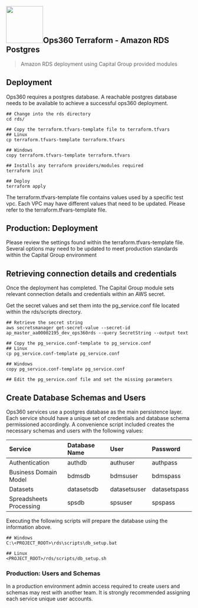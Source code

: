 
<div><h2><img src="../alveo-small.png" width="100" height="100">Ops360 Terraform - Amazon RDS Postgres</h2></div>

> Amazon RDS deployment using Capital Group provided modules

## Deployment

Ops360 requires a postgres database. A reachable postgres database needs to be available to achieve a successful ops360 deployment.

```shell
## Change into the rds directory
cd rds/

## Copy the terraform.tfvars-template file to terraform.tfvars
## Linux
cp terraform.tfvars-template terraform.tfvars

## Windows
copy terraform.tfvars-template terraform.tfvars

## Installs any terraform providers/modules required
terraform init

## Deploy
terraform apply
```

The terraform.tfvars-template file contains values used by a specific test vpc. Each VPC may have different values that need to be updated. Please refer to the terraform.tfvars-template file.

## Production: Deployment

Please review the settings found within the terraform.tfvars-template file. Several options may need to be updated to meet production standards within the Capital Group environment

## Retrieving connection details and credentials

Once the deployment has completed. The Capital Group module sets relevant connection details and credentials within an AWS secret.

Get the secret values and set them into the pg_service.conf file located within the rds/scripts directory.

```shell
## Retrieve the secret string
aws secretsmanager get-secret-value --secret-id ap_master_aa00002195_dev_ops360rds --query SecretString --output text

## Copy the pg_service.conf-template to pg_service.conf
## Linux
cp pg_service.conf-template pg_service.conf

## Windows
copy pg_service.conf-template pg_service.conf

## Edit the pg_service.conf file and set the missing parameters
```

## Create Database Schemas and Users

Ops360 services use a postgres database as the main persistence layer. Each service should have a unique set of credentials and database schema permissioned accordingly. A convenience script included creates the necessary schemas and users with the following values:

| Service | Database Name | User | Password |
|:------ | :----------- |:--- | :------ |
| Authentication | authdb | authuser | authpass |
| Business Domain Model | bdmsdb | bdmsuser | bdmspass |
| Datasets | datasetsdb | datasetsuser | datasetspass |
| Spreadsheets Processing | spsdb | spsuser | spspass |

Executing the following scripts will prepare the database using the information above.

```shell
## Windows
C:\<PROJECT_ROOT>\rds\scripts\db_setup.bat

## Linux
<PROJECT_ROOT>/rds/scripts/db_setup.sh
```

### Production: Users and Schemas

In a production environment admin access required to create users and schemas may rest with another team. It is strongly recommended assigning each service unique user accounts.
